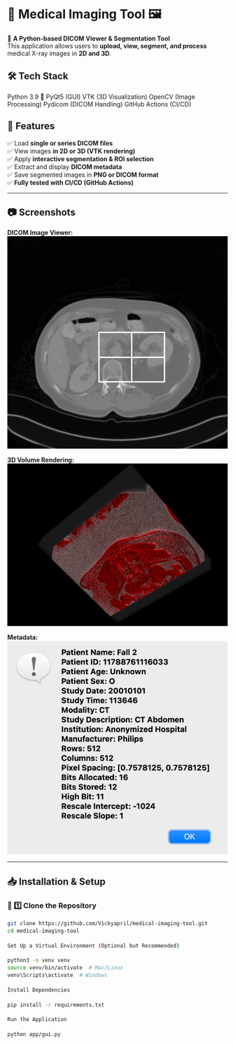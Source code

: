 # 🏥 Medical Imaging Tool 🖼️

🚀 **A Python-based DICOM Viewer & Segmentation Tool**  
This application allows users to **upload, view, segment, and process** medical X-ray images in **2D and 3D**.  

## 🛠️ Tech Stack
Python 3.9 🐍
PyQt5 (GUI)
VTK (3D Visualization)
OpenCV (Image Processing)
Pydicom (DICOM Handling)
GitHub Actions (CI/CD)


## 🌟 Features  
✅ Load **single or series DICOM files**  
✅ View images **in 2D or 3D (VTK rendering)**  
✅ Apply **interactive segmentation & ROI selection**  
✅ Extract and display **DICOM metadata**  
✅ Save segmented images in **PNG or DICOM format**  
✅ **Fully tested with CI/CD (GitHub Actions)**  

---

## 📷 **Screenshots**
**DICOM Image Viewer:**  
![Viewer Screenshot](docs/viewer.png)

**3D Volume Rendering:**  
![3D Rendering](docs/3d_view.png)

**Metadata:**  
![MetaData](docs/metadata.png)


---

## 📥 **Installation & Setup**
### 🔹 **1️⃣ Clone the Repository**  
```bash
git clone https://github.com/Vickyapril/medical-imaging-tool.git
cd medical-imaging-tool

Set Up a Virtual Environment (Optional but Recommended)

python3 -m venv venv
source venv/bin/activate  # Mac/Linux
venv\Scripts\activate  # Windows

Install Dependencies

pip install -r requirements.txt

Run the Application

python app/gui.py


